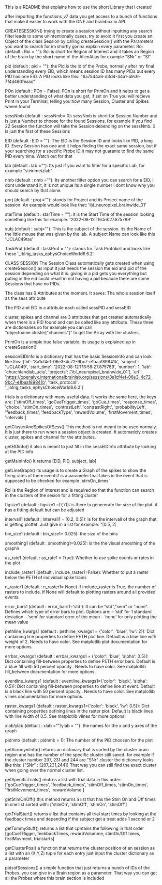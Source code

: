 This is a README that explains how to use the short Library that i created

after importing the functions_v7 data you get access to a bunch of functions that make it easier to work with the ONE and brainbox.io API


CREATESESSION()   trying to create a session without inputting any search filter leads to some unintentionally cases, try to avoid it 
first you create an Object of the class Session by calling createSession() with the Parameters you want to search for 
im shortly gonna explain every parameter:
Roi (default : Roi = ""): Roi is short for Region of Interest and it takes an Region of the brain by the short name of the AllenAtlas for example "SNr" or "SI" 

pid (default : pid = ""): the Pid is the id of the Probe, normally after my final understanding every EID, which means session ID has many PIDs but every PID has one EID. A PID looks like this: "6a7544a8-d3d4-44a1-a9c6-7f4d460feaac"

POn (default : POn = False): POn is short for PrintOn and it helps to get a better understanding of what data you get, if set on True you will recieve Print in your Terminal, telling you how many Session, Cluster and Spikes where found

sessNmb (default : sessNmb= 0): sessNmb is short for Session Number and is just a Number to choose for the found Sessions, for example if you find 22 Session the function will take the Session debending on the sessNmb. 0 is just the first of these Sessions

EID (default : EID = ""): The EID is the Session ID and looks like PID, a long ID. Every Session has one and it helps finding the exact same session, but if your searching for a specific Probe ID it may not guarante to find the same PID every time. Watch out for that
 
lab (default : lab =""): Its just if you want to filter for a specific Lab, for example "steinmetzlab"
 
nmb (default : nmb =""): Its another filter option you can search for a EID, I dont understand it, it is not unique its a single number I dont know why you should search by that alone.

porj (default : proj =""): stands for Project and its Project name of the session. An example would look like that: 'ibl_neuropixel_brainwide_01' 

starTime (default : starTime = ""): it is the Start Time of the session looking something like this for example: '2022-08-12T16:56:27.875789'

subj (default : subj=""): This is the subject of the session. Its the Name of the little mouse that was given by the lab. A subject Name can look like this 'UCLA049tas'

TaskProt (default : taskProt = ""): stands for Task Protokoll and looks like these '_iblrig_tasks_ephysChoiceWorld6.6.2' 



CLASS SESSION 
The Session Class automatically gets created when using createSession() as input it just needs the session the eid and pid of the session depending on what it is. giving in a pid gets you everything but puting in the eid could result in not having a pid because there are some Sessions that have no PIDs.

The class has 9 Attributes at the moment. It saves:
The whole session itself as the sess attribute

The PID and EID in a attribute each called sessPID and sessEID

cluster, spikes and channel are 3 attributes that get created automatically when there is a PID found and can be called like any attribute. These three are dictionaries so for example you can call "objectname.cluster["channels"]" to get the Array with the clusters.

PrintOn is a simple true false variable. its usage is explained up in createSession()

sessionEIDInfo is a dictionary that has the basic SessionInfo and can look like this: {'id': '8a1cf4ef-06e3-4c72-9bc7-e1baa189841b', 'subject': 'UCLA049', 'start_time': '2022-08-12T16:56:27.875789', 'number': 1, 'lab': 'churchlandlab_ucla', 'projects': ['ibl_neuropixel_brainwide_01'], 'url': 'https://openalyx.internationalbrainlab.org/sessions/8a1cf4ef-06e3-4c72-9bc7-e1baa189841b', 'task_protocol': '_iblrig_tasks_ephysChoiceWorld6.6.2'}


trials is a dictionary with many useful data. It works the same here, the keys are: ['stimOff_times', 'goCueTrigger_times', 'goCue_times', 'response_times', 'choice', 'stimOn_times', 'contrastLeft', 'contrastRight', 'probabilityLeft', 'feedback_times', 'feedbackType', 'rewardVolume', 'firstMovement_times', 'intervals']


getClusterAndSpikesOfSess()
This method is not meant to be used normaly. It is just there to run when a session object is created. It automaticly creates cluster, spikes and channel for the attribuites.


getEIDinfo()
it also is meant to just fill in the sessEIDInfo attribute by looking at the PID info


getMainInfo()
it returns [EID, PID, subject, lab] 


getLineGraph()
its usage is to create a Graph of the spikes to show the firing rates of them 
events1 is a parameter that takes in the event that is supposed to be checked for example 'stimOn_times'

Roi is the Region of Interest and is required so that the function can search in the clusters of the sesion for a fitting cluster

figsize1 (default : figsize1 =(7,7)): is there to genererate the size of the plot. it has a fitting default but can be adjusted 

intervall1 (default : intervall1 = [0.2, 0.5]): is for the intervall of the graph that is getting plottet. Just give in a list for example: "[0.5, 2]

bin_size1 (default : bin_size1= 0.025): the size of the bins

smoothing1 (default : smoothing1=0.025): is the the visual smoothing of the graphh

as_rate1 (default : as_rate1 = True): Whether to use spike counts or rates in the plot

include_raster1 (default : include_raster1=False): Whether to put a raster below the PETH of individual spike trains

n_raster1 (default : n_raster1= None) If include_raster is True, the number of rasters to include. If None will default to plotting rasters around all provided events.

error_bars1 (default : error_bars1='std'): It can be "std","sem" or "none". Defines which type of error bars to plot. Options are: – ‘std’ for 1 standard deviation – ‘sem’ for standard error of the mean – ‘none’ for only plotting the mean value 

pethline_kwargs1 (default : pethline_kwargs1 = {'color': 'blue', 'lw': 2}): Dict containing line properties to define PETH plot line. Default is a blue line with weight of 2. Needs to have color. See matplotlib plot documentation for more options. 

errbar_kwargs1 (default : errbar_kwargs1 = {'color': 'blue', 'alpha': 0.5}): Dict containing fill-between properties to define PETH error bars. Default is a blue fill with 50 percent opacity.. Needs to have color. See matplotlib fill_between documentation for more options. 

eventline_kwargs1 (default : eventline_kwargs1={'color': 'black', 'alpha': 0.5}):  Dict containing fill-between properties to define line at event. Default is a black line with 50 percent opacity.. Needs to have color. See matplotlib vlines documentation for more options.

raster_kwargs1 (default : raster_kwargs1={'color': 'black', 'lw': 0.5}): Dict containing properties defining lines in the raster plot. Default is black lines with line width of 0.5. See matplotlib vlines for more options.

xlab/ylab (default : xlab =""/ylab = ""): the names for the x and y axes of the graph

pidnmb (default : pidnmb = 1): The number of the PID choosen for the plot

getAcronymInfo()
returns an dictonary that is sorted by the cluster brain region and has the number of the specific cluster still saved. for example if the cluster number 207, 231 and 244 are "SNr" cluster the dictionary looks like this: {"SNr" : [207,231,244]} That way you can still find the exact cluster when going over the normal cluster list. 

getSpecificTrials()
reutrns a list with trial data in this order: ['goCueTrigger_times', 'feedback_times', 'stimOff_times, 'stimOn_times', 'firstMovement_times', 'rewardVolume']


getStimOnOff()
this method returns a list that has the Stim On and Off times in one list sorted with: ['stimOn', 'stimOff', 'stimOn', 'stimOff']

getTrialStart()
returns a list that contains all trial start times by looking at the feedback times and depending if the subject got a treat adds 1 second or 2

getTommyStuff()
returns a list that cpntains the following in that order [goCueTRigger, feebbackTimes, rewardVolumme, stimOn/Off times, firstMovment, trialstarts]


getClusterPos()
a function that returns the cluster position of an session as a list with an (X,Y,Z) tuple for each entry
just input the cluster dictionary as a parameter 

pidsofSessions()
a simple function that just returns a bunch of IDs of the Probes. you can give in a Brain region as a parameter. That way you can get all the Probes where this brain section is included
